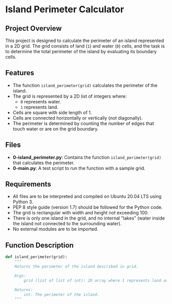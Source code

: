 # Island Perimeter Calculator

## Project Overview
This project is designed to calculate the perimeter of an island represented in a 2D grid. The grid consists of land (`1`) and water (`0`) cells, and the task is to determine the total perimeter of the island by evaluating its boundary cells.

## Features
- The function `island_perimeter(grid)` calculates the perimeter of the island.
- The grid is represented by a 2D list of integers where:
  - `0` represents water.
  - `1` represents land.
- Cells are square with side length of 1.
- Cells are connected horizontally or vertically (not diagonally).
- The perimeter is determined by counting the number of edges that touch water or are on the grid boundary.

## Files
- **0-island_perimeter.py**: Contains the function `island_perimeter(grid)` that calculates the perimeter.
- **0-main.py**: A test script to run the function with a sample grid.

## Requirements
- All files are to be interpreted and compiled on Ubuntu 20.04 LTS using Python 3.
- PEP 8 style guide (version 1.7) should be followed for the Python code.
- The grid is rectangular with width and height not exceeding 100.
- There is only one island in the grid, and no internal "lakes" (water inside the island not connected to the surrounding water).
- No external modules are to be imported.

## Function Description

```python
def island_perimeter(grid):
    """
    Returns the perimeter of the island described in grid.

    Args:
        grid (list of list of int): 2D array where 1 represents land and 0 represents water.

    Returns:
        int: The perimeter of the island.
    """

